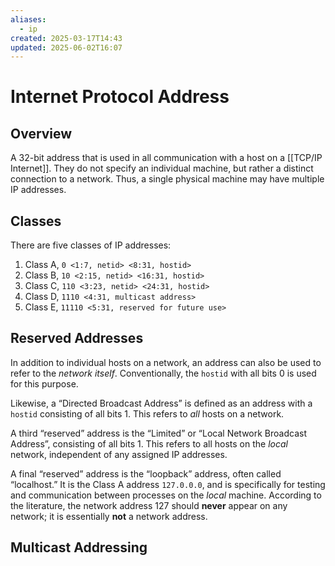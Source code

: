 ```yaml
---
aliases:
  - ip
created: 2025-03-17T14:43
updated: 2025-06-02T16:07
---
```


# Internet Protocol Address

## Overview

A 32-bit address that is used in all communication with a host on a [[TCP/IP Internet]].
They do not specify an individual machine, but rather a distinct connection to a network.
Thus, a single physical machine may have multiple IP addresses.

## Classes

There are five classes of IP addresses:

1. Class A, `0 <1:7, netid> <8:31, hostid>`
2. Class B, `10 <2:15, netid> <16:31, hostid>`
3. Class C, `110 <3:23, netid> <24:31, hostid>`
4. Class D, `1110 <4:31, multicast address>`
5. Class E, `11110 <5:31, reserved for future use>`

## Reserved Addresses

In addition to individual hosts on a network, an address can also be used to refer to the _network itself_.
Conventionally, the `hostid` with all bits 0 is used for this purpose.

Likewise, a “Directed Broadcast Address” is defined as an address with a `hostid` consisting of all bits 1.
This refers to _all_ hosts on a network.

A third “reserved” address is the “Limited” or “Local Network Broadcast Address”, consisting of all bits 1. This refers to all hosts on the _local_ network, independent of any assigned IP addresses.

A final “reserved” address is the “loopback” address, often called “localhost.”
It is the Class A address `127.0.0.0`, and is specifically for testing and communication between processes on the _local_ machine. According to the literature, the network address 127 should **never** appear on any network; it is essentially **not** a network address.

## Multicast Addressing
